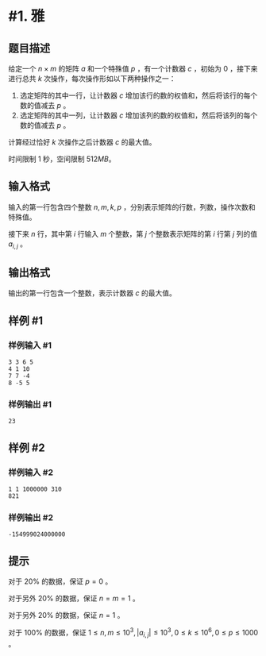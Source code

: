 # #1. 雅

## 题目描述

给定一个 $n \times m$ 的矩阵 $a$ 和一个特殊值 $p$ ，有一个计数器 $c$ ，初始为 $0$ ，接下来进行总共 $k$ 次操作，每次操作形如以下两种操作之一：

1. 选定矩阵的其中一行，让计数器 $c$ 增加该行的数的权值和，然后将该行的每个数的值减去 $p$ 。
2. 选定矩阵的其中一列，让计数器 $c$ 增加该列的数的权值和，然后将该列的每个数的值减去 $p$ 。

计算经过恰好 $k$ 次操作之后计数器 $c$ 的最大值。

时间限制 $1$ 秒，空间限制 $512 MB$。

## 输入格式

输入的第一行包含四个整数 $n,m,k,p$ ，分别表示矩阵的行数，列数，操作次数和特殊值。

接下来 $n$ 行，其中第 $i$ 行输入 $m$ 个整数，第 $j$ 个整数表示矩阵的第 $i$ 行第 $j$ 列的值 $a_{i,j}$ 。

## 输出格式

输出的第一行包含一个整数，表示计数器 $c$ 的最大值。

## 样例 #1

### 样例输入 #1

```
3 3 6 5
4 1 10 
7 7 -4 
8 -5 5
```

### 样例输出 #1

```
23
```

## 样例 #2

### 样例输入 #2

```
1 1 1000000 310
821
```

### 样例输出 #2

```
-154999024000000
```

## 提示

对于 $20\%$ 的数据，保证 $p=0$ 。

对于另外 $20\%$ 的数据，保证 $n=m=1$ 。

对于另外 $20\%$ 的数据，保证 $n = 1$ 。

对于 $100\%$ 的数据，保证 $1 \leq n,m \leq 10^3 , |a_{i,j}| \leq 10^3 , 0 \leq k \leq 10^6 , 0 \leq p \leq 1000$ 。
